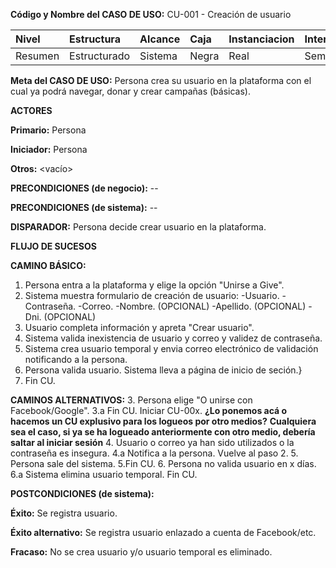 **Código y Nombre del CASO  DE  USO:** CU-001 - Creación de usuario

| Nivel  | Estructura | Alcance|Caja|Instanciacion| Interaccion|
|:------- |:-------|:-----|:-----|:-----|:-----|
| Resumen    | Estructurado | Sistema |Negra |Real |Semantico|

**Meta del CASO  DE  USO:** Persona crea su usuario en la plataforma con el cual ya podrá navegar, donar y crear campañas (básicas).

**ACTORES** 

**Primario:** Persona

**Iniciador:** Persona

**Otros:** <vacío>

**PRECONDICIONES (de negocio):** --

**PRECONDICIONES (de sistema):** --

**DISPARADOR:** Persona decide crear usuario en la plataforma.

**FLUJO DE SUCESOS**

**CAMINO BÁSICO:**

1. Persona entra a la plataforma y elige la opción "Unirse a Give".
2. Sistema muestra formulario de creación de usuario:
   -Usuario.
   -Contraseña.
   -Correo.
   -Nombre. (OPCIONAL)
   -Apellido. (OPCIONAL)
   -Dni. (OPCIONAL)
3. Usuario completa información y apreta "Crear usuario".
4. Sistema valida inexistencia de usuario y correo y validez de contraseña.
5. Sistema crea usuario temporal y envia correo electrónico de validación notificando a la persona.
6. Persona valida usuario. Sistema lleva a página de inicio de seción.}
7. Fin CU.

**CAMINOS ALTERNATIVOS:**
3. <En lugar de> Persona elige "O unirse con Facebook/Google".
    3.a Fin CU. Iniciar CU-00x. **¿Lo ponemos acá o hacemos un CU explusivo para los logueos por otro medios?**
    **Cualquiera sea el caso, si ya se ha logueado anteriormente con otro medio, debería saltar al iniciar sesión**
4. <Posterior> Usuario o correo ya han sido utilizados o la contraseña es insegura.
    4.a Notifica a la persona. Vuelve al paso 2.
5. <Previo> Persona sale del sistema.
    5.Fin CU.
6. <En lugar de> Persona no valida usuario en x días.
    6.a Sistema elimina usuario temporal. Fin CU.
    
**POSTCONDICIONES (de sistema):**

**Éxito:** Se registra usuario.

**Éxito alternativo:** Se registra usuario enlazado a cuenta de Facebook/etc.

**Fracaso:** No se crea usuario y/o usuario temporal es eliminado.

